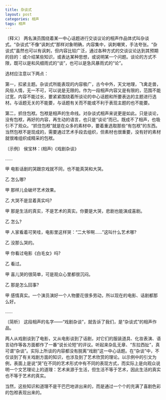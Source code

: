 ```yaml
---
title: 杂谈式
layout: post
categories: 相声
tags: 相声
---
```


〔释义〕 两名演员围绕着某一中心话题进行交谈议论的相声作品体式叫杂谈式。“杂谈式”不像“讽刺式”那样对象明确，内容集中，讽刺嘲笑，手法夸张。“杂谈式”虽然也可以有讽刺，但内容比较广泛，通过各种方式的交谈议论达到其预期的目的：或介绍某些知识，或表达某种思想，或说明某一个问题。谈论的方式不限，既可以是和风细雨式的“谈”，也可以是急风暴雨式的“论”。

选材应注意以下两点：

第一，扣紧主题。杂谈式所能表现的内容极广，古今中外，天文地理，飞禽走兽，风俗人情，无一不可，可以说是无限的。作为一段相声内容又是有限的，范围不能过宽，内容不能过长，要紧紧围绕着所谈论的中心话题和所要表达的主题进行选材。与话题无关的不能要，与话题有关而不能或不利于表现主题的也不能要。

第二，抓住包袱。包袱是相声的生命线。对杂谈式相声来说更是如此。只是谈论，没有包袱，再好的内容，再生动的语言，也只是“谈论”而已。既成不了相声，也吸引不了观众。“抓住包袱”就是在众多的素材中，要着重选取那些“有包袱”的东西。当然包袱不是现成的，需要通过艺术手段去组织，但素材也很重要，没有好的素材就很难组织成精采的包袱。

〔示例〕 侯宝林：(相声)《戏剧杂谈》

……

甲 电影话剧的哭跟京戏就不同，也不能真哭和大哭。

乙 怎么哪?

甲 那样儿会破坏艺术效果。

乙 大哭不是显着真实吗?

甲 那是生活的真实，不是艺术的真实。你要是大哭，悲剧也能演成喜剧。

乙 怎么?

甲 人家看着可笑哇，电影里这样哭：“二大爷啊……”这叫什么艺术哪?

乙 没那么哭的。

甲 你看过电影《白毛女》吗?

乙 看过。

甲 喜儿哭的很简单，可是观众心里都很沉闷。

乙 那是怎么回事?

甲 感情真实。一个演员演好一个人物要花很多劳动，所以现在的电影、话剧都那么好。

……

〔简析〕 这段相声的名字——“戏剧杂谈”，就告诉了我们，是“杂谈式”的相声作品。

两人从戏剧谈到了电影，又从电影谈到了话剧，对它们的服装道具、化妆表演、语言动作等各方面都作了一番“说长论短”的评议。听起来杂乱无章、“东拉西扯”，真可谓“杂谈”。实际上所谈的内容都没有脱离“戏剧”这一中心话题。在“杂谈”中，不仅谈到了有关戏剧方面的知识，也涉及到了艺术欣赏的理论。以示例中的引文为例，表面上是说“哭”在不同的艺术形式中有不同的表现方式，而实际上是向观众说明一个文艺理论上的道理：艺术来源于生活，但生活不等于艺术，因此生活的真实也不等于艺术的真实。

当然，这些知识和道理不是干巴巴地讲出来的，而是通过一个个的充满了喜剧色彩的包袱表现出来的。 